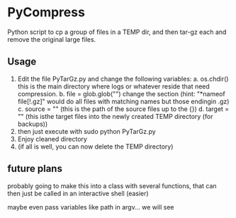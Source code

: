 # PyCompress
Python script to cp a group of files in a TEMP dir, and then tar-gz each and remove the original large files.

## Usage

1. Edit the file PyTarGz.py and change the following variables:
 a. os.chdir(<path of files>) this is the main directory where logs or whatever reside that need compression.
 b. file = glob.glob("<pattern>") change the <pattern> section (hint: "*nameof file[!.gz]" would do all files with matching names but those endingin .gz)
 c. source = "<path>" (this is the path of the source files up to the {})
 d. target = "<path>" (this isthe target files into the newly created TEMP directory (for backups))
2. then just execute with sudo python PyTarGz.py
3. Enjoy cleaned directory
4. (if all is well, you can now delete the TEMP directory)

## future plans
probably going to make this into a class with several functions, that can then just be called in an interactive shell (easier)

maybe even pass variables like path in argv... we will see
